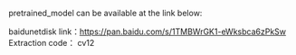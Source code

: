 pretrained_model can be available at the link below:

baidunetdisk link：https://pan.baidu.com/s/1TMBWrGK1-eWksbca6zPkSw
Extraction code： cv12
